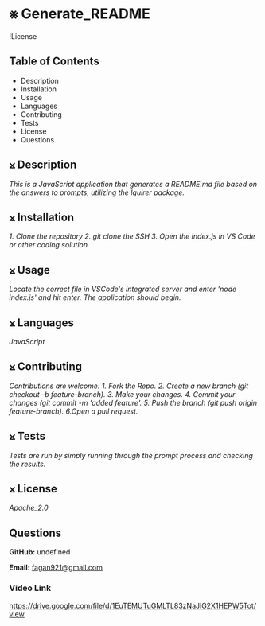 # ⨳ Generate_README

!License

## Table of Contents
- Description
- Installation
- Usage
- Languages
- Contributing
- Tests
- License
- Questions
  
## ⨲ Description
  *This is a JavaScript application that generates a README.md file based on the answers to prompts, utilizing the Iquirer package.*
  
## ⨲ Installation
  *1. Clone the repository 2. git clone the SSH 3. Open the index.js in VS Code or other coding solution*
  
## ⨲ Usage
  *Locate the correct file in VSCode's integrated server and enter 'node index.js' and hit enter. The application should begin.*

## ⨲ Languages
  *JavaScript*

## ⨲ Contributing
  *Contributions are welcome: 1. Fork the Repo. 2. Create a new branch (git checkout -b feature-branch). 3. Make your changes. 4. Commit your changes (git commit -m 'added feature'. 5. Push the branch (git push origin feature-branch). 6.Open a pull request.*
  
## ⨲ Tests
  *Tests are run by simply running through the prompt process and checking the results.*
  
## ⨲ License
  *Apache_2.0*

## Questions
  
  **GitHub:** undefined

  **Email:** fagan921@gmail.com

### Video Link
https://drive.google.com/file/d/1EuTEMUTuGMLTL83zNaJlG2X1HEPW5Tot/view
